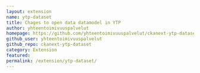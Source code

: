 ```yaml
---
layout: extension
name: ytp-dataset
title: Chages to open data datamodel in YTP
author: yhteentoimivuuspalvelut
homepage: https://github.com/yhteentoimivuuspalvelut/ckanext-ytp-dataset
github_user: yhteentoimivuuspalvelut
github_repo: ckanext-ytp-dataset
category: Extension
featured: 
permalink: /extension/ytp-dataset/
---
```



<Error getting README>
